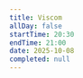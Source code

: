 ```yaml
---
title: Viscom
allDay: false
startTime: 20:30
endTime: 21:00
date: 2025-10-08
completed: null
---
```

